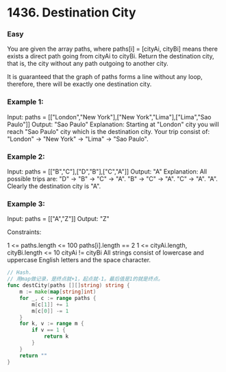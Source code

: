 # 1436. Destination City

### Easy

You are given the array paths, where paths[i] = [cityAi, cityBi] means there exists a direct path going from cityAi to cityBi. Return the destination city, that is, the city without any path outgoing to another city.

It is guaranteed that the graph of paths forms a line without any loop, therefore, there will be exactly one destination city.

### Example 1:

Input: paths = [["London","New York"],["New York","Lima"],["Lima","Sao Paulo"]]
Output: "Sao Paulo" 
Explanation: Starting at "London" city you will reach "Sao Paulo" city which is the destination city. Your trip consist of: "London" -> "New York" -> "Lima" -> "Sao Paulo".

### Example 2:

Input: paths = [["B","C"],["D","B"],["C","A"]]
Output: "A"
Explanation: All possible trips are: 
"D" -> "B" -> "C" -> "A". 
"B" -> "C" -> "A". 
"C" -> "A". 
"A". 
Clearly the destination city is "A".

### Example 3:

Input: paths = [["A","Z"]]
Output: "Z"

Constraints:

1 <= paths.length <= 100
paths[i].length == 2
1 <= cityAi.length, cityBi.length <= 10
cityAi != cityBi
All strings consist of lowercase and uppercase English letters and the space character.

```go
// Hash.
// 用map做记录，是终点就+1，起点就-1。最后值是1的就是终点。
func destCity(paths [][]string) string {
	m := make(map[string]int)
	for _, c := range paths {
		m[c[1]] += 1
		m[c[0]] -= 1
	}
	for k, v := range m {
		if v == 1 {
			return k
		}
	}
	return ""
}
```